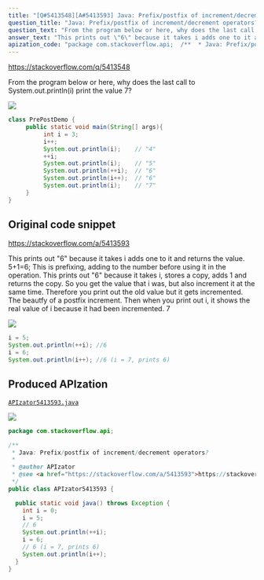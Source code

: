 ```yaml
---
title: "[Q#5413548][A#5413593] Java: Prefix/postfix of increment/decrement operators?"
question_title: "Java: Prefix/postfix of increment/decrement operators?"
question_text: "From the program below or here, why does the last call to System.out.println(i) print the value 7?"
answer_text: "This prints out \"6\" because it takes i adds one to it and returns the value. 5+1=6; This is prefixing, adding to the number before using it in the operation. This prints out \"6\" because it takes i, stores a copy, adds 1 and returns the copy. So you get the value that i was, but also increment it at the same time. Therefore you print out the old value but it gets incremented. The beautfy of a postfix increment. Then when you print out i, it shows the real value of i because it had been incremented. 7"
apization_code: "package com.stackoverflow.api;  /**  * Java: Prefix/postfix of increment/decrement operators?  *  * @author APIzator  * @see <a href=\"https://stackoverflow.com/a/5413593\">https://stackoverflow.com/a/5413593</a>  */ public class APIzator5413593 {    public static void java() throws Exception {     int i = 0;     i = 5;     // 6     System.out.println(++i);     i = 6;     // 6 (i = 7, prints 6)     System.out.println(i++);   } }"
---
```


https://stackoverflow.com/q/5413548

From the program below or here, why does the last call to System.out.println(i) print the value 7?


<div class="code-logo"><img src="/stackoverflow.png" /></div>

```java
class PrePostDemo {
     public static void main(String[] args){
          int i = 3;
          i++;
          System.out.println(i);    // "4"
          ++i;             
          System.out.println(i);    // "5"
          System.out.println(++i);  // "6"
          System.out.println(i++);  // "6"
          System.out.println(i);    // "7"
     }
}
```


## Original code snippet

https://stackoverflow.com/a/5413593

This prints out &quot;6&quot; because it takes i adds one to it and returns the value. 5+1=6; This is prefixing, adding to the number before using it in the operation.
This prints out &quot;6&quot; because it takes i, stores a copy, adds 1 and returns the copy. So you get the value that i was, but also increment it at the same time. Therefore you print out the old value but it gets incremented. The beautfy of a postfix increment.
Then when you print out i, it shows the real value of i because it had been incremented. 7

<div class="code-logo"><img src="/stackoverflow.png" /></div>

```java
i = 5;
System.out.println(++i); //6
i = 6;
System.out.println(i++); //6 (i = 7, prints 6)
```

## Produced APIzation

[`APIzator5413593.java`](https://github.com/pasqualesalza/apization-temp-data/raw/master/search/APIzator5413593.java)

<div class="code-logo"><img src="/apizator.png" /></div>

```java
package com.stackoverflow.api;

/**
 * Java: Prefix/postfix of increment/decrement operators?
 *
 * @author APIzator
 * @see <a href="https://stackoverflow.com/a/5413593">https://stackoverflow.com/a/5413593</a>
 */
public class APIzator5413593 {

  public static void java() throws Exception {
    int i = 0;
    i = 5;
    // 6
    System.out.println(++i);
    i = 6;
    // 6 (i = 7, prints 6)
    System.out.println(i++);
  }
}

```
